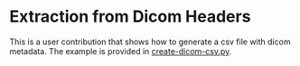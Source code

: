 # Extraction from Dicom Headers

This is a user contribution that shows how to generate a csv file with
dicom metadata. The example is provided in [create-dicom-csv.py](create-dicom-csv.py).
